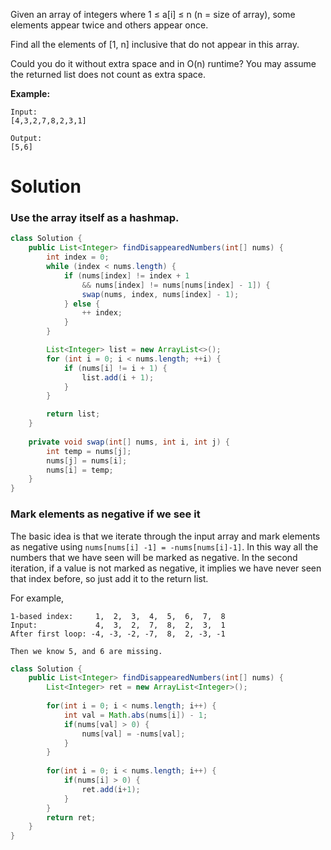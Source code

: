 Given an array of integers where 1 ≤ a[i] ≤ n (n = size of array), some elements appear twice and others appear once.

Find all the elements of [1, n] inclusive that do not appear in this array.

Could you do it without extra space and in O(n) runtime? You may assume the returned list does not count as extra space.

__Example:__

```
Input:
[4,3,2,7,8,2,3,1]

Output:
[5,6]
```

# Solution

### Use the array itself as a hashmap.

```java
class Solution {
    public List<Integer> findDisappearedNumbers(int[] nums) {
        int index = 0;
        while (index < nums.length) {
            if (nums[index] != index + 1
                && nums[index] != nums[nums[index] - 1]) {
                swap(nums, index, nums[index] - 1);
            } else {
                ++ index;
            }
        }

        List<Integer> list = new ArrayList<>();
        for (int i = 0; i < nums.length; ++i) {
            if (nums[i] != i + 1) {
                list.add(i + 1);
            }
        }

        return list;
    }
    
    private void swap(int[] nums, int i, int j) {
        int temp = nums[j];
        nums[j] = nums[i];
        nums[i] = temp;
    }
}
```

### Mark elements as negative if we see it

The basic idea is that we iterate through the input array and mark elements as negative using `nums[nums[i] -1] = -nums[nums[i]-1]`. In this way all the numbers that we have seen will be marked as negative. In the second iteration, if a value is not marked as negative, it implies we have never seen that index before, so just add it to the return list.

For example,

```
1-based index:     1,  2,  3,  4,  5,  6,  7,  8
Input:             4,  3,  2,  7,  8,  2,  3,  1
After first loop: -4, -3, -2, -7,  8,  2, -3, -1

Then we know 5, and 6 are missing.
```

```java
class Solution {
    public List<Integer> findDisappearedNumbers(int[] nums) {
        List<Integer> ret = new ArrayList<Integer>();
        
        for(int i = 0; i < nums.length; i++) {
            int val = Math.abs(nums[i]) - 1;
            if(nums[val] > 0) {
                nums[val] = -nums[val];
            }
        }
        
        for(int i = 0; i < nums.length; i++) {
            if(nums[i] > 0) {
                ret.add(i+1);
            }
        }
        return ret;
    }
}
```
